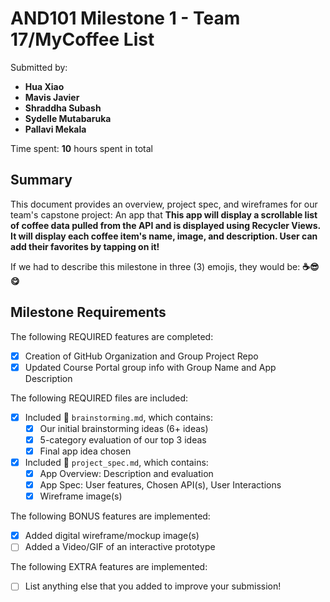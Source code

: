 <!-- (This is a comment) INSTRUCTIONS: Go through this page and fill out any **bolded** entries with their correct values.-->

# AND101 Milestone 1 - **Team 17/MyCoffee List**

Submitted by:
- **Hua Xiao**
- **Mavis Javier**
- **Shraddha Subash**
- **Sydelle Mutabaruka**
- **Pallavi Mekala**

Time spent: **10** hours spent in total

## Summary

This document provides an overview, project spec, and wireframes for our team's capstone project: An app that **This app will display a scrollable list of coffee data pulled from the API and is displayed using Recycler Views. It will display each coffee item's name, image, and description. User can add their favorites by tapping on it!**

If we had to describe this milestone in three (3) emojis, they would be: **☕😎😋**

## Milestone Requirements

<!-- Please be sure to change the [ ] to [x] for any features you completed.  If a feature is not checked [x], you might miss the points for that item! -->

The following REQUIRED features are completed:

- [x] Creation of GitHub Organization and Group Project Repo
- [x] Updated Course Portal group info with Group Name and App Description

The following REQUIRED files are included:

- [x] Included 📄 `brainstorming.md`, which contains:
  - [x] Our initial brainstorming ideas (6+ ideas)
  - [x] 5-category evaluation of our top 3 ideas
  - [x] Final app idea chosen
- [x] Included 📄 `project_spec.md`, which contains:
  - [x] App Overview: Description and evaluation
  - [x] App Spec: User features, Chosen API(s), User Interactions
  - [x] Wireframe image(s)

The following BONUS features are implemented:

- [X] Added digital wireframe/mockup image(s)
- [ ] Added a Video/GIF of an interactive prototype

The following EXTRA features are implemented:

- [ ] List anything else that you added to improve your submission!

